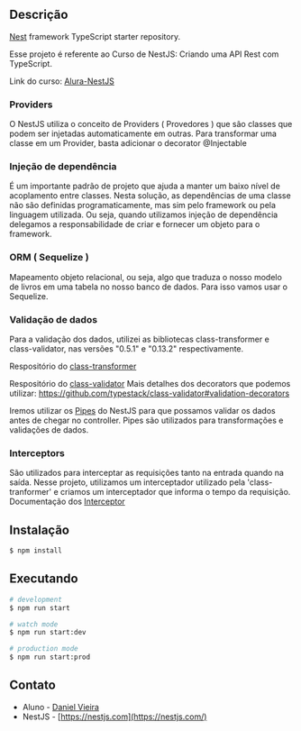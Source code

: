 ## Descrição

[Nest](https://github.com/nestjs/nest) framework TypeScript starter repository.

Esse projeto é referente ao Curso de NestJS: Criando uma API Rest com TypeScript.

Link do curso: [Alura-NestJS](https://cursos.alura.com.br/course/nestjs-api-rest-typescript)

### Providers

O NestJS utiliza o conceito de Providers ( Provedores ) que são classes que podem
ser injetadas automaticamente em outras.
Para transformar uma classe em um Provider, basta adicionar o decorator @Injectable

### Injeção de dependência

É um importante padrão de projeto que ajuda a manter um baixo nível de acoplamento entre classes. Nesta solução, as dependências de uma classe não são definidas programaticamente, mas sim pelo framework ou pela linguagem utilizada. Ou seja, quando utilizamos injeção de dependência delegamos a responsabilidade de criar e fornecer um objeto para o framework.

### ORM ( Sequelize )

Mapeamento objeto relacional, ou seja, algo que traduza o nosso modelo de livros em uma tabela no nosso banco de dados.
Para isso vamos usar o Sequelize.

### Validação de dados

Para a validação dos dados, utilizei as bibliotecas class-transformer e class-validator, nas versões "0.5.1" e "0.13.2" respectivamente.

Respositório do [class-transformer](https://github.com/typestack/class-transformer)

Respositório do [class-validator](https://github.com/typestack/class-validator)
Mais detalhes dos decorators que podemos utilizar:
https://github.com/typestack/class-validator#validation-decorators

Iremos utilizar os [Pipes](https://docs.nestjs.com/pipes) do NestJS para que possamos validar os dados antes de chegar no controller. Pipes são utilizados para transformações e validações de dados.

### Interceptors

São utilizados para interceptar as requisições tanto na entrada quando na saída.
Nesse projeto, utilizamos um interceptador utilizado pela 'class-tranformer' e criamos um interceptador que informa o tempo da requisição.
Documentação dos [Interceptor](https://docs.nestjs.com/interceptors)

## Instalação

```bash
$ npm install
```

## Executando

```bash
# development
$ npm run start

# watch mode
$ npm run start:dev

# production mode
$ npm run start:prod
```

## Contato

- Aluno - [Daniel Vieira](https://github.com/daniellvieira)
- NestJS - [https://nestjs.com](https://nestjs.com/)
